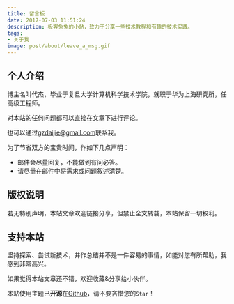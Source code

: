 ```yaml
---
title: 留言板
date: 2017-07-03 11:51:24
description: 极客兔兔的小站，致力于分享一些技术教程和有趣的技术实践。
tags:
- 关于我
image: post/about/leave_a_msg.gif
---
```


## 个人介绍

博主名叫代杰，毕业于复旦大学计算机科学技术学院，就职于华为上海研究所，任高级工程师。

对本站的任何问题都可以直接在文章下进行评论。

也可以通过[gzdaijie@gmail.com](mailto:极客兔兔<gzdaijie@gmail.com>?subject=【来自】极客兔兔的博客)联系我。

为了节省双方的宝贵时间，作如下几点声明：

- 邮件会尽量回复，不能做到有问必答。
- 请尽量在邮件中将需求或问题叙述清楚。

## 版权说明

若无特别声明，本站文章欢迎链接分享，但禁止全文转载，本站保留一切权利。

## 支持本站

坚持探索、尝试新技术，并作总结并不是一件容易的事情，如能对您有所帮助，我感到非常高兴。

如果觉得本站文章还不错，欢迎收藏&分享给小伙伴。

本站使用主题已**开源**在[Github](https://github.com/geektutu/hexo-theme-geektutu)，请不要吝惜您的`Star`！
